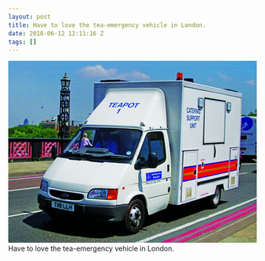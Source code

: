 ```yaml
---
layout: post
title: Have to love the tea-emergency vehicle in London.
date: 2018-06-12 12:11:16 Z
tags: []
---
```

![](/media/2018/06/174818088979.jpg)
Have to love the tea-emergency vehicle in London.
